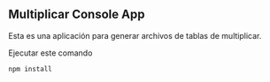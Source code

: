 ## Multiplicar Console App

Esta es una aplicación para generar archivos de tablas de multiplicar.

Ejecutar este comando

```
npm install
```